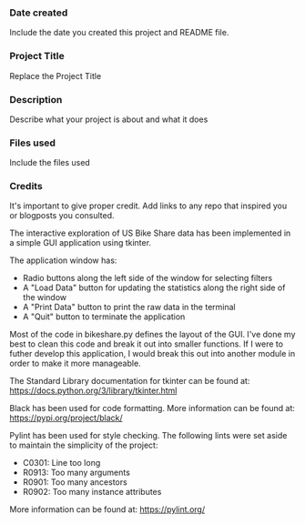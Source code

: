 ### Date created
Include the date you created this project and README file.

### Project Title
Replace the Project Title

### Description
Describe what your project is about and what it does

### Files used
Include the files used

### Credits
It's important to give proper credit. Add links to any repo that inspired you or blogposts you consulted.


The interactive exploration of US Bike Share data has been implemented in a simple GUI application using tkinter.

The application window has:
- Radio buttons along the left side of the window for selecting filters
- A "Load Data" button for updating the statistics along the right side of the window
- A "Print Data" button to print the raw data in the terminal
- A "Quit" button to terminate the application

Most of the code in bikeshare.py defines the layout of the GUI. I've done my best to clean this code and break it out into smaller functions. If I were to futher develop this application, I would break this out into another module in order to make it more manageable.

The Standard Library documentation for tkinter can be found at:
https://docs.python.org/3/library/tkinter.html

Black has been used for code formatting. More information can be found at:
https://pypi.org/project/black/

Pylint has been used for style checking. The following lints were set aside to maintain the simplicity of the project:
- C0301: Line too long
- R0913: Too many arguments
- R0901: Too many ancestors
- R0902: Too many instance attributes

More information can be found at:
https://pylint.org/
